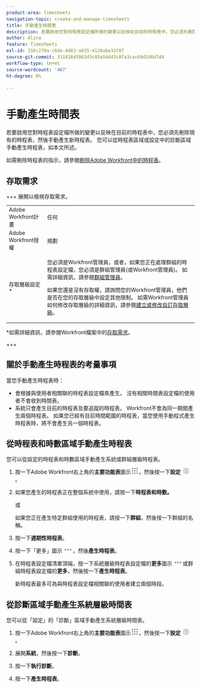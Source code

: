```yaml
---
product-area: timesheets
navigation-topic: create-and-manage-timesheets
title: 手動產生時間表
description: 若要啟用您對時程表設定檔所做的變更以反映在目前的時程表中，您必須先刪除現有的時程表，然後手動產生新時程表。 您可以從時程表區域或設定中的診斷區域手動產生時程表，如本文所述。
author: Alina
feature: Timesheets
exl-id: 316c270a-c64e-4d83-a035-4128abe33f87
source-git-commit: 311816df863d3c03a54d43c8fa3cac69d2d6d7d4
workflow-type: tm+mt
source-wordcount: '467'
ht-degree: 0%

---
```


# 手動產生時間表

若要啟用您對時程表設定檔所做的變更以反映在目前的時程表中，您必須先刪除現有的時程表，然後手動產生新時程表。 您可以從時程表區域或設定中的診斷區域手動產生時程表，如本文所述。

如需刪除時程表的指示，請參閱[刪除Adobe Workfront中的時程表](../../timesheets/create-and-manage-timesheets/delete-timesheets.md)。

## 存取需求

+++ 展開以檢視存取需求。

<table style="table-layout:auto"> 
 <col> 
 <col> 
 <tbody> 
  <tr> 
   <td role="rowheader">Adobe Workfront計畫</td> 
   <td> <p>任何</p> </td> 
  </tr> 
  <tr> 
   <td role="rowheader">Adobe Workfront授權</td> 
   <td> <p>規劃 </p> </td> 
  </tr> 
  <tr> 
   <td role="rowheader">存取層級設定*</td> 
   <td> <p>您必須是Workfront管理員，或者，如果您正在處理群組的時程表設定檔，您必須是群組管理員(或Workfront管理員)。 如需詳細資訊，請參閱<a href="../../administration-and-setup/manage-groups/group-roles/group-administrators.md" class="MCXref xref">群組管理員</a>。</p> <p>如果您還是沒有存取權，請詢問您的Workfront管理員，他們是否在您的存取層級中設定其他限制。 如需Workfront管理員如何修改存取層級的詳細資訊，請參閱<a href="../../administration-and-setup/add-users/configure-and-grant-access/create-modify-access-levels.md" class="MCXref xref">建立或修改自訂存取層級</a>。</p> </td> 
  </tr> 
 </tbody> 
</table>

*如需詳細資訊，請參閱Workfront檔案中的[存取需求](/help/quicksilver/administration-and-setup/add-users/access-levels-and-object-permissions/access-level-requirements-in-documentation.md)。

+++

## 關於手動產生時程表的考量事項

當您手動產生時程表時：

* 會根據與使用者相關聯的時程表設定檔來產生。 沒有相關時間表設定檔的使用者不會收到時間表。
* 系統只會產生目前的時程表及要追蹤的時程表。 Workfront不會為同一期間產生兩個時程表。 如果您已經有目前時間範圍的時程表，當您使用手動程式產生時程表時，將不會產生另一個時程表。

## 從時程表和時數區域手動產生時程表

您可以從設定的時程表和時數區域手動產生系統或群組層級時程表。

1. 按一下Adobe Workfront右上角的&#x200B;**主要功能表**&#x200B;圖示![](assets/main-menu-icon.png)，然後按一下&#x200B;**設定** ![](assets/gear-icon-settings.png)。

1. 如果您產生的時程表正在整個系統中使用，請按一下&#x200B;**時程表和時數。**

   或

   如果您正在產生特定群組使用的時程表，請按一下&#x200B;**群組**，然後按一下群組的名稱。

1. 按一下&#x200B;**週期性時程表**。
1. 按一下「更多」圖示![更多圖示](assets/more-icon.png)，然後&#x200B;**產生時程表**。

1. 在時程表設定檔清單頂端，按一下系統層級時程表設定檔的&#x200B;**更多**&#x200B;圖示![更多圖示](assets/more-icon.png)或群組時程表設定檔的&#x200B;**更多**，然後按一下&#x200B;**產生時程表**。

   新時程表最多可為與時程表設定檔相關聯的使用者建立兩個時段。

## 從診斷區域手動產生系統層級時間表

您可以從「設定」的「診斷」區域手動產生系統層級時間表。

1. 按一下Adobe Workfront右上角的&#x200B;**主要功能表**&#x200B;圖示![](assets/main-menu-icon.png)，然後按一下&#x200B;**設定** ![](assets/gear-icon-settings.png)。

1. 展開&#x200B;**系統**，然後按一下&#x200B;**診斷**。

1. 按一下&#x200B;**執行診斷**。
1. 按一下&#x200B;**產生時程表**。
